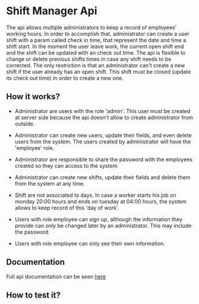# Shift Manager Api

The api allows multiple administrators to keep a record of employees' working hours. In order to accomplish that, administrator can create a user shift with a param called check in time, that represent the date and time a shift start. In the moment the user leave work, the current open shift end and the shift can be updated with an check out time. The api is flexible to change or delete previous shifts times in case any shift needs to be corrected. The only restriction is that an administrator can't create a new shift if the user already has an open shift. This shift must be closed (update its check out time) in order to create a new one.

## How it works?

* Administrator are users with the role 'admin'. This user must be created at server side because the api doesn't allow to create administrator from outside.

* Administrator can create new users, update their fields, and even delete users from the system. The users created by administrator will have the 'employee' role.

* Administrator are responsible to share the password with the employees created so they can access to the system.

* Administrator can create new shifts, update their fields and delete them from the system at any time.

* Shift are not associated to days. In case a worker starts his job on monday 20:00 hours and ends on tuesday at 04:00 hours, the system allows to keep record of this 'day of work'.

* Users with role employee can sign up, although the information they provide can only be changed later by an administrator. This may include the password.

* Users with role employee can only see their own information.

## Documentation

Full api documentation can be seen [here](https://documenter.getpostman.com/view/4921859/SW7UaVJQ)

## How to test it?

